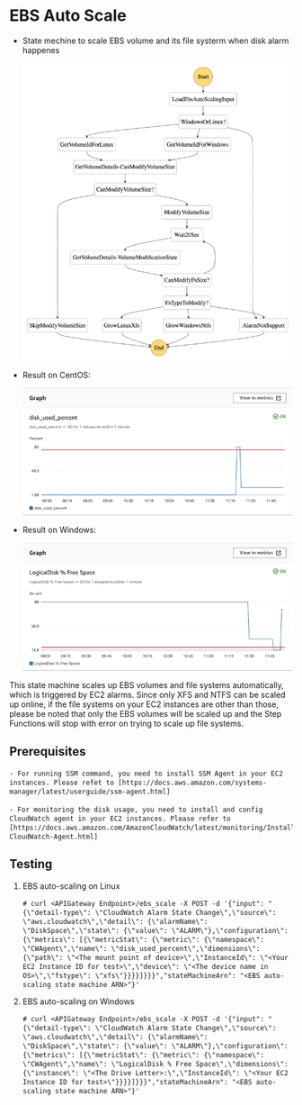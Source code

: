 # EBS Auto Scale

- State mechine to scale EBS volume and its file systerm when disk alarm happenes

    ![](../../doc/ebs_autoscaling.asl.png)

- Result on CentOS:

    ![](../../doc/result_centos.png)

- Result on Windows:

    ![](../../doc/result_windows.png)

This state machine scales up EBS volumes and file systems automatically, which is triggered by EC2 alarms. Since only XFS and NTFS can be scaled up online, if the file systems on your EC2 instances are other than those, please be noted that only the EBS volumes will be scaled up and the Step Functions will stop with error on trying to scale up file systems.

## Prerequisites

    - For running SSM command, you need to install SSM Agent in your EC2 instances. Please refet to [https://docs.aws.amazon.com/systems-manager/latest/userguide/ssm-agent.html]

    - For monitoring the disk usage, you need to install and config CloudWatch agent in your EC2 instances. Please refer to [https://docs.aws.amazon.com/AmazonCloudWatch/latest/monitoring/Install-CloudWatch-Agent.html]

## Testing

1. EBS auto-scaling on Linux

    ```
    # curl <APIGateway Endpoint>/ebs_scale -X POST -d '{"input": "{\"detail-type\": \"CloudWatch Alarm State Change\",\"source\": \"aws.cloudwatch\",\"detail\": {\"alarmName\": \"DiskSpace\",\"state\": {\"value\": \"ALARM\"},\"configuration\": {\"metrics\": [{\"metricStat\": {\"metric\": {\"namespace\": \"CWAgent\",\"name\": \"disk_used_percent\",\"dimensions\": {\"path\": \"<The mount point of device>\",\"InstanceId\": \"<Your EC2 Instance ID for test>\",\"device\": \"<The device name in OS>\",\"fstype\": \"xfs\"}}}}]}}}","stateMachineArn": "<EBS auto-scaling state machine ARN>"}'
    ```

2. EBS auto-scaling on Windows

    ```
    # curl <APIGateway Endpoint>/ebs_scale -X POST -d '{"input": "{\"detail-type\": \"CloudWatch Alarm State Change\",\"source\": \"aws.cloudwatch\",\"detail\": {\"alarmName\": \"DiskSpace\",\"state\": {\"value\": \"ALARM\"},\"configuration\": {\"metrics\": [{\"metricStat\": {\"metric\": {\"namespace\": \"CWAgent\",\"name\": \"LogicalDisk % Free Space\",\"dimensions\": {\"instance\": \"<The Drive Letter>:\",\"InstanceId\": \"<Your EC2 Instance ID for test>\"}}}}]}}}","stateMachineArn": "<EBS auto-scaling state machine ARN>"}'
    ```